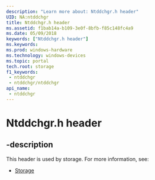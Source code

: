 ```yaml
---
description: "Learn more about: Ntddchgr.h header"
UID: NA:ntddchgr
title: Ntddchgr.h header
ms.assetid: f1bab14a-b109-3e0f-8bfb-f85c148fc4a9
ms.date: 05/09/2018
keywords: ["Ntddchgr.h header"]
ms.keywords: 
ms.prod: windows-hardware
ms.technology: windows-devices
ms.topic: portal
tech.root: storage
f1_keywords:
 - ntddchgr
 - ntddchgr/ntddchgr
api_name:
 - ntddchgr
---
```


# Ntddchgr.h header


## -description

This header is used by storage. For more information, see:

- [Storage](../_storage/index.md)

